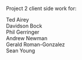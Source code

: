 Project 2 client side work for:

Ted Airey<br>
Davidson Bock<br>
Phil Gerringer<br>
Andrew Newman<br>
Gerald Roman-Gonzalez<br>
Sean Young<br>